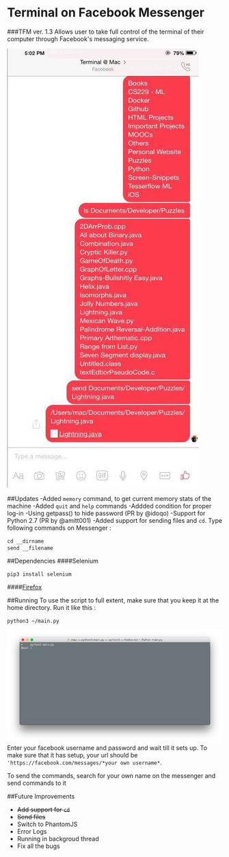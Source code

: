 # Terminal on Facebook Messenger 
###TFM ver. 1.3
Allows user to take full control of the terminal of their computer through Facebook's messaging service.


![Photo](Screenshots/Photo1.jpg)

##Updates
-Added ```memory``` command, to get current memory stats of the machine
-Added ```quit``` and ```help``` commands
-Addded condition for proper log-in
-Using getpass() to hide password (PR by @idoqo)
-Support for Python 2.7 (PR by @amitt001)
-Added support for sending files and ```cd```. Type following commands on Messenger :

```
cd __dirname
send __filename
```

##Dependencies 
####Selenium
```
pip3 install selenium
```
####[Firefox](https://www.mozilla.org/en-GB/firefox/new/)

##Running
To use the script to full extent, make sure that you keep it at the home directory.
Run it like this :
```
python3 ~/main.py
```
![Screenshot](Screenshots/Screenshot1.png)
Enter your facebook username and password and wait till it sets up. To make sure that it has setup, your url should be ```'https://facebook.com/messages/*your own username*```.

To send the commands, search for your own name on the messenger and send commands to it

##Future Improvements
- ~~Add support for ```cd```~~
- ~~Send files~~
- Switch to PhantomJS
- Error Logs
- Running in backgroud thread
- Fix all the bugs

